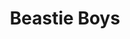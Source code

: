 ---
title: "Beastie Boys"
summary: "American hip hop band formed in New York in 1981 as a hardcore punk combo. After the success of their first hip hop track, \"Cooky Puss\" in 1983, they turned into a rap group that sometimes include punk rock tracks in their albums. From 1992 to 2001, they ran the label. The band officially stopped in June 2014, following the death of in 2012. Members: : vocals, guitar : vocals, bass : vocals, drums : guitar : drums + touring members: : disc jockey – disc jockey DJ – disc jockey – percussion – keyboards, vocals – drums – drums, percussion – disc jockey, turntablist and backing vocals"
image: "beastie-boys.jpg"
---